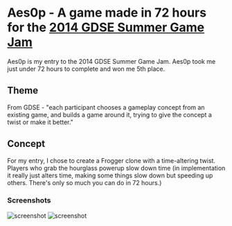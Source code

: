 Aes0p - A game made in 72 hours for the [2014 GDSE Summer Game Jam](http://meta.gamedev.stackexchange.com/questions/1637/the-2014-gdse-summer-game-jam)
=================

Aes0p is my entry to the 2014 GDSE Summer Game Jam. Aes0p took me just under 72 hours to complete and won me 5th place.

## Theme ##
From GDSE - 
  "each participant chooses a gameplay concept from an existing game, and builds a game around it, trying to give the concept a twist or make it better."
  
## Concept
For my entry, I chose to create a Frogger clone with a time-altering twist. Players who grab the hourglass powerup slow down time (in implementation it really just alters time, making some things slow down but speeding up others. There's only so much you can do in 72 hours.)

### Screenshots ###
![screenshot](http://www.evklein.com/static/images/screenshots/aes0p/aes0p_1.png)
![screenshot](http://www.evklein.com/static/images/screenshots/aes0p/aes0p_3.png)

